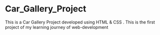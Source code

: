 # Car_Gallery_Project
This is a Car Gallery Project developed using HTML &amp; CSS . This is the first project of my learning journey of web-development

